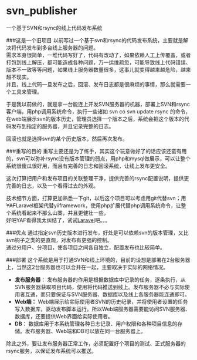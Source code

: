 svn_publisher
=============

一个基于SVN和rsync的线上代码发布系统

###这是一个旧项目
以前写过一个基于svn和rsync的代码发布系统，主要就是解决将代码发布到多台线上服务器的问题。  
需求本身很简单，一堆代码写好了，代码有改动了，如果依赖人工上传覆盖，或者打包到线上解压，都可能造成各种问题，万一运维疏忽，可能导致线上代码错误、版本不一致等等问题，如果线上服务器数量很多，这事儿就变得越来越危险，越来越不现实。  
并且，线上代码一旦发布之后，回滚、发布日志都是很麻烦的事情，那么就需要一个工具来管理。

于是我以前做的，就是拿一台能连上开发SVN服务器的机器，部署上SVN和rsync客户端，用php调用系统命令，执行一些诸如
    svn co
    svn update
    rsync 
的命令，在web端展示svn的版本历史，管理员选择一个版本之后，系统会把这个版本的代码发布到指定的服务器，并且记录完整的日志。

回滚也就是选择svn的某个历史版本，然后再次发布。

###重写的目的
重写主要还是为了练手，其实这个玩意做好了的话应该还蛮有用的，svn可以弥补rsync没有版本管理的弱点，用php和mysql做展示，可以让整个系统很傻瓜很好用，而且有完善的日志和回滚系统，让线上发布更安全。

这次打算把用户和发布项目的关联整理干净，提供完善的rsync配置说明，提供更完善的日志，以及一个看得过去的外观。

技术细节方面，打算更加熟悉一下git，以后这个项目可以考虑用git代替svn；用<del>YAF</del>Laravel框架代替yiiframework，使用php扩展代替php调用系统命令，让整个系统看起来不那么山寨，并且更健壮一些。  
好吧YAF看得我太纠结了，试试[Laravel](http://www.golaravel.com/)吧。。。


###优点
通过指定svn历史版本进行发布，好处是可以依赖svn的版本管理，又比svn钩子之类的更直观，对发布有更强的控制。  
通过分用户、分项目，使各项目之间各自独立，配置发布也比较简单。


###部署
这个系统是用于打通SVN和线上环境的，目前的设想是部署在2台服务器上，当然这2台服务器也可以合并在一起，主要取决于实际的网络情况。  

* __发布服务器：__ 发布服务器的作用是根据数据库中记录的任务，逐条执行，从SVN服务器获取项目代码，使用将代码推送到线上。发布服务器不必与实际使用者互通，而只要保证与SVN服务器、数据库以及线上各服务器能连通即可。
* __Web端：__ Web端展示给实际使用者SVN的历史纪录，并将使用者设置的任务写入数据库，驱动发布脚本运行。所以Web端服务器需要能访问SVN服务器、数据库，还要提供Web界面给实际使用者。
* __DB：__ 数据库用于本系统管理各种日志记录、用户权限和各种项目信息的存储。发布服务器、Web端和DB可以放在同一台服务器上。

除此之外，要让发布服务器正常工作，必须配置好个项目的测试、正式服务器的rsync服务，以保证发布系统可以推送。
